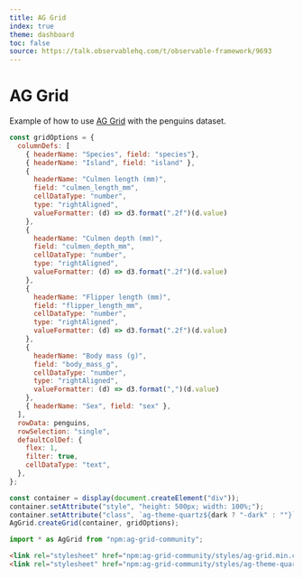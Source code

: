 ```yaml
---
title: AG Grid
index: true
theme: dashboard
toc: false
source: https://talk.observablehq.com/t/observable-framework/9693
---
```


# AG Grid

Example of how to use [AG Grid](https://www.ag-grid.com) with the penguins dataset.

```js echo
const gridOptions = {
  columnDefs: [
    { headerName: "Species", field: "species"},
    { headerName: "Island", field: "island" },
    {
      headerName: "Culmen length (mm)",
      field: "culmen_length_mm",
      cellDataType: "number",
      type: "rightAligned",
      valueFormatter: (d) => d3.format(".2f")(d.value)
    },
    {
      headerName: "Culmen depth (mm)",
      field: "culmen_depth_mm",
      cellDataType: "number",
      type: "rightAligned",
      valueFormatter: (d) => d3.format(".2f")(d.value)
    },
    {
      headerName: "Flipper length (mm)",
      field: "flipper_length_mm",
      cellDataType: "number",
      type: "rightAligned",
      valueFormatter: (d) => d3.format(".2f")(d.value)
    },
    {
      headerName: "Body mass (g)",
      field: "body_mass_g",
      cellDataType: "number",
      type: "rightAligned",
      valueFormatter: (d) => d3.format(",")(d.value)
    },
    { headerName: "Sex", field: "sex" },
  ],
  rowData: penguins,
  rowSelection: "single",
  defaultColDef: {
    flex: 1,
    filter: true,
    cellDataType: "text",
  },
};

const container = display(document.createElement("div"));
container.setAttribute("style", "height: 500px; width: 100%;");
container.setAttribute("class", `ag-theme-quartz${dark ? "-dark" : ""}`);
AgGrid.createGrid(container, gridOptions);
```


```js echo
import * as AgGrid from "npm:ag-grid-community";
```

```html run=false
<link rel="stylesheet" href="npm:ag-grid-community/styles/ag-grid.min.css">
<link rel="stylesheet" href="npm:ag-grid-community/styles/ag-theme-quartz.min.css">
```

<link rel="stylesheet" href="npm:ag-grid-community/styles/ag-grid.min.css">
<link rel="stylesheet" href="npm:ag-grid-community/styles/ag-theme-quartz.min.css">
